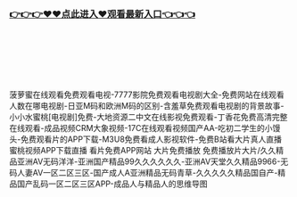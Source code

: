 ### [👉👉👉♥♥点此进入♥观看最新入口👈👈👈](http://m.dkdd.shop/app.html)
<br></br><br></br><br></br>菠萝蜜在线观看免费观看电视-7777影院免费观看电视剧大全-免费网站在线观看人数在哪电视剧-日亚M码和欧洲M码的区别-含羞草免费观看电视剧的背景故事-小小水蜜桃[电视剧]免费-大地资源二中文在线影视免费观看-丁香花免费高清完整在线观看-成品视频CRM大象视频-17C在线观看视频国产AA-吃初二学生的小馒头-免费观看片的APP下载-M3U8免费看成人影视软件-免费B站看大片真人直播 蜜桃视频APP下载直播 看片免费APP网站 大片免费播放 免费播放片大片/久久精品亚洲AV无码洋洋-亚洲国产精品99久久久久久久-亚洲AV天堂久久精品9966-无码人妻AV一区二区三区-国产成人A亚洲精品无码青草-久久久久久精品国自产-精品国产乱码一区二区三区APP-成品人与精品人的思维导图
